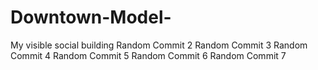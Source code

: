 # Downtown-Model-
My visible social building 
Random Commit 2
Random Commit 3
Random Commit 4
Random Commit 5
Random Commit 6
Random Commit 7
